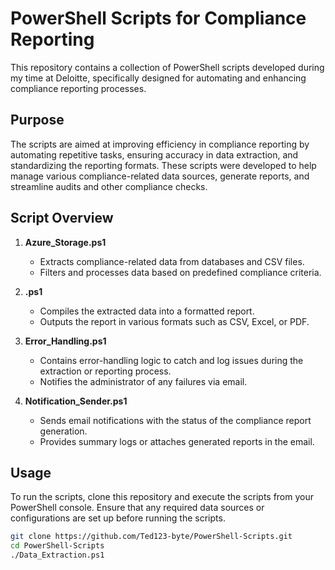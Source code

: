 # PowerShell Scripts for Compliance Reporting

This repository contains a collection of PowerShell scripts developed during my time at Deloitte, specifically designed for automating and enhancing compliance reporting processes.

## Purpose

The scripts are aimed at improving efficiency in compliance reporting by automating repetitive tasks, ensuring accuracy in data extraction, and standardizing the reporting formats. These scripts were developed to help manage various compliance-related data sources, generate reports, and streamline audits and other compliance checks.


## Script Overview

1. **Azure_Storage.ps1**
   - Extracts compliance-related data from databases and CSV files.
   - Filters and processes data based on predefined compliance criteria.

2. **.ps1**
   - Compiles the extracted data into a formatted report.
   - Outputs the report in various formats such as CSV, Excel, or PDF.

3. **Error_Handling.ps1**
   - Contains error-handling logic to catch and log issues during the extraction or reporting process.
   - Notifies the administrator of any failures via email.

4. **Notification_Sender.ps1**
   - Sends email notifications with the status of the compliance report generation.
   - Provides summary logs or attaches generated reports in the email.

## Usage

To run the scripts, clone this repository and execute the scripts from your PowerShell console. Ensure that any required data sources or configurations are set up before running the scripts.

```bash
git clone https://github.com/Ted123-byte/PowerShell-Scripts.git
cd PowerShell-Scripts
./Data_Extraction.ps1
